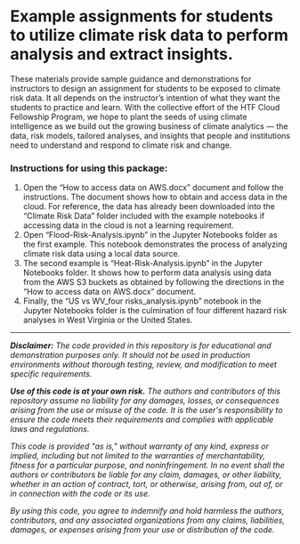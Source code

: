 # Example assignments for students to utilize climate risk data to perform analysis and extract insights.

These materials provide sample guidance and demonstrations for instructors to design an assignment for students to be exposed to climate risk data. It all depends on the instructor’s intention of what they want the students to practice and learn.
With the collective effort of the HTF Cloud Fellowship Program, we hope to plant the seeds of using climate intelligence as we build out the growing business of climate analytics — the data, risk models, tailored analyses, and insights that people and institutions need to understand and respond to climate risk and change.
### Instructions for using this package:
1.	Open the “How to access data on AWS.docx” document and follow the instructions.  The document shows how to obtain and access data in the cloud. For reference, the data has already been downloaded into the “Climate Risk Data” folder included with the example notebooks if accessing data in the cloud is not a learning requirement.
2.	Open “Flood-Risk-Analysis.ipynb” in the Jupyter Notebooks folder as the first example. This notebook demonstrates the process of analyzing climate risk data using a local data source. 
3.	The second example is “Heat-Risk-Analysis.ipynb” in the Jupyter Notebooks folder. It shows how to perform data analysis using data from the AWS S3 buckets as obtained by following the directions in the “How to access data on AWS.docx” document.
4.	Finally, the “US vs WV_four risks_analysis.ipynb” notebook in the Jupyter Notebooks folder is the culmination of four different hazard risk analyses in West Virginia or the United States.

------


_**Disclaimer:** The code provided in this repository is for educational and demonstration purposes only. It should not be used in production environments without thorough testing, review, and modification to meet specific requirements._

_**Use of this code is at your own risk.** The authors and contributors of this repository assume no liability for any damages, losses, or consequences arising from the use or misuse of the code. It is the user's responsibility to ensure the code meets their requirements and complies with applicable laws and regulations._

_This code is provided "as is," without warranty of any kind, express or implied, including but not limited to the warranties of merchantability, fitness for a particular purpose, and noninfringement. In no event shall the authors or contributors be liable for any claim, damages, or other liability, whether in an action of contract, tort, or otherwise, arising from, out of, or in connection with the code or its use._

_By using this code, you agree to indemnify and hold harmless the authors, contributors, and any associated organizations from any claims, liabilities, damages, or expenses arising from your use or distribution of the code._